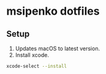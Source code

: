 # msipenko dotfiles

## Setup

1. Updates macOS to latest version.
2. Install xcode.

```sh
xcode-select --install
```


